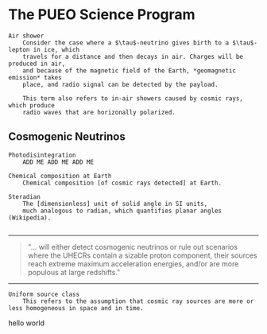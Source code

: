 # The PUEO Science Program

```{glossary}
Air shower
    Consider the case where a $\tau$-neutrino gives birth to a $\tau$-lepton in ice, which
    travels for a distance and then decays in air. Charges will be produced in air,
    and because of the magnetic field of the Earth, *geomagnetic emission* takes
    place, and radio signal can be detected by the payload.

    This term also refers to in-air showers caused by cosmic rays, which produce
    radio waves that are horizonally polarized.
```

##  Cosmogenic Neutrinos

```{glossary}
Photodisintegration
    ADD ME ADD ME ADD ME

Chemical composition at Earth
    Chemical composition [of cosmic rays detected] at Earth.

Steradian
    The [dimensionless] unit of solid angle in SI units,
    much analogous to radian, which quantifies planar angles (Wikipedia).
    
```
---

> "... will either detect cosmogenic neutrinos or rule out
> scenarios where the UHECRs contain a sizable proton component, their
> sources reach extreme maximum acceleration energies, and/or are
> more populous at large redshifts."


---

```{glossary}
Uniform source class
    This refers to the assumption that cosmic ray sources are more or less homogeneous in space and in time.
```



hello world